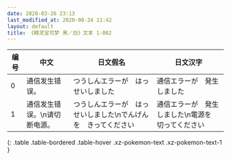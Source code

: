 ```yaml
---
date: 2020-03-26 23:13
last_modified_at: 2020-08-24 11:42
layout: default
title: 《精灵宝可梦 黑／白》文本 1-082
---
```

| 编号 | 中文 | 日文假名 | 日文汉字 |
| ---- | ---- | ---- | --- |
| 0 | 通信发生错误。 | つうしんエラーが　はっせいしました | 通信エラーが　発生しました |
| 1 | 通信发生错误。\n请切断电源。 | つうしんエラーが　はっせいしました\nでんげんを　きってください | 通信エラーが　発生しました\n電源を　切ってください |
{: .table .table-bordered .table-hover .xz-pokemon-text .xz-pokemon-text-1 }